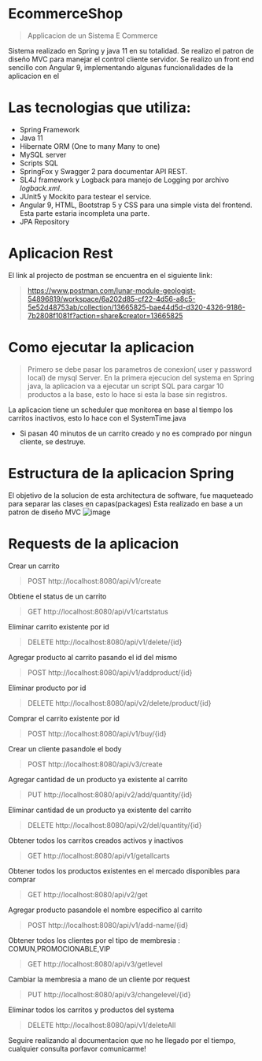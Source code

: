 # EcommerceShop



>Applicacion de un Sistema E Commerce

Sistema realizado en Spring y java 11 en su totalidad.
Se realizo el patron de diseño MVC para manejar el control cliente servidor.
Se realizo un front end sencillo con Angular 9, implementando algunas funcionalidades de la aplicacion en el

# Las tecnologias que utiliza:

- Spring Framework
- Java 11
- Hibernate ORM (One to many Many to one)
- MySQL server
- Scripts SQL
- SpringFox y Swagger 2 para documentar API REST.
- SL4J framework y Logback para manejo de Logging por archivo *logback.xml*.
- JUnit5 y Mockito para testear el service.
- Angular 9, HTML, Bootstrap 5 y CSS para una simple vista del frontend. Esta parte estaria incompleta una parte.
- JPA Repository


# Aplicacion Rest

El link al projecto de postman se encuentra en el siguiente link:


>https://www.postman.com/lunar-module-geologist-54896819/workspace/6a202d85-cf22-4d56-a8c5-5e52d48753ab/collection/13665825-bae44d5d-d320-4326-9186-7b2808f1081f?action=share&creator=13665825

# Como ejecutar la aplicacion

>Primero se debe pasar los parametros de conexion( user y password local) de mysql Server.
En la primera ejecucion del systema en Spring java, la aplicacion va a ejecutar un script SQL para cargar 10 productos a la base, esto lo hace si esta la base sin registros.

La aplicacion tiene un scheduler que monitorea en base al tiempo los carritos inactivos, esto lo hace con el SystemTime.java

* Si pasan 40 minutos de un carrito creado y no es comprado por ningun cliente, se destruye.

# Estructura de la aplicacion Spring
El objetivo de la solucion de esta architectura de software, fue maqueteado para separar las clases en capas(packages)
Esta realizado en base a un patron de diseño MVC 
![image](https://user-images.githubusercontent.com/69681105/195393418-549386cb-2502-46ee-bf15-83120b142056.png)


# Requests de la aplicacion

Crear un carrito 
> POST http://localhost:8080/api/v1/create

Obtiene el status de un carrito
>GET http://localhost:8080/api/v1/cartstatus

Eliminar carrito existente por id
>DELETE http://localhost:8080/api/v1/delete/{id}

Agregar producto al carrito pasando el id del mismo
>POST http://localhost:8080/api/v1/addproduct/{id}

Eliminar producto por id
>DELETE http://localhost:8080/api/v2/delete/product/{id}

Comprar el carrito existente por id
>POST http://localhost:8080/api/v1/buy/{id}

Crear un cliente pasandole el body
>POST http://localhost:8080/api/v3/create

Agregar cantidad de un producto ya existente al carrito
>PUT http://localhost:8080/api/v2/add/quantity/{id}

Eliminar cantidad de un producto ya existente del carrito
>DELETE http://localhost:8080/api/v2/del/quantity/{id}

Obtener todos los carritos creados activos y inactivos
>GET http://localhost:8080/api/v1/getallcarts

Obtener todos los productos existentes en el mercado disponibles para comprar
>GET http://localhost:8080/api/v2/get

Agregar producto pasandole el nombre especifico al carrito
>POST http://localhost:8080/api/v1/add-name/{id}

Obtener todos los clientes por el tipo de membresia : COMUN,PROMOCIONABLE,VIP
>GET http://localhost:8080/api/v3/getlevel

Cambiar la membresia a mano de un cliente por request
>PUT http://localhost:8080/api/v3/changelevel/{id}

Eliminar todos los carritos y productos del systema
>DELETE http://localhost:8080/api/v1/deleteAll





Seguire realizando al documentacion que no he llegado por el tiempo, cualquier consulta porfavor comunicarme!

